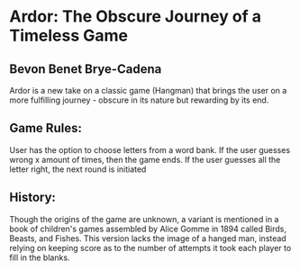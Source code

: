 # Ardor: The Obscure Journey of a Timeless Game 
## Bevon Benet Brye-Cadena 

Ardor is a new take on a classic game (Hangman) that brings the user on a more fulfilling journey - obscure in its nature but rewarding by its end. 

## Game Rules: 

User has the option to choose letters from a word bank. If the user guesses wrong x amount of times, then the game ends. If the user guesses all the letter right, the next round is initiated 



## History: 
Though the origins of the game are unknown, a variant is mentioned in a book of children's games assembled by Alice Gomme in 1894 called Birds, Beasts, and Fishes. This version lacks the image of a hanged man, instead relying on keeping score as to the number of attempts it took each player to fill in the blanks.



